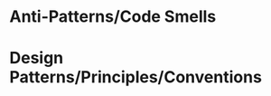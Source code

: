 <!-- Coisas que deveriamos evitar de colocar no código -->
# Anti-Patterns/Code Smells


<!-- Coias boas que deveriamos seguir para colocar no código, coisas que já foram validados por pessaos no passado que já garantiram que é uma forma boa de programar -->
# Design Patterns/Principles/Conventions